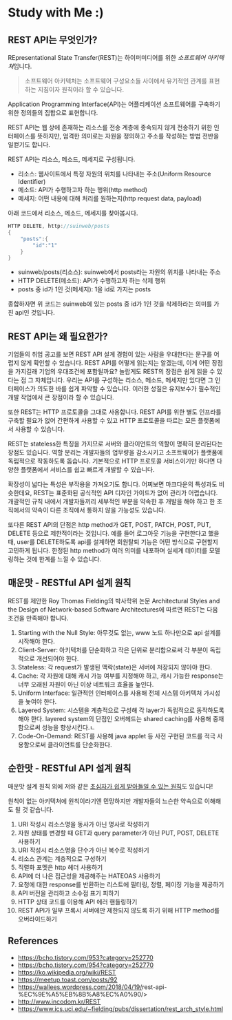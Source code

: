 # Study with Me :)

## REST API는 무엇인가?

REpresentational State Transfer(REST)는 하이퍼미디어를 위한 *소프트웨어 아키텍쳐*입니다.

> 소프트웨어 아키텍처는 소프트웨어 구성요소들 사이에서 유기적인 관계를 표현하는 지침이자 원칙이라 할 수 있습니다.

Application Programming Interface(API)는 어플리케이션 소프트웨어를 구축하기 위한 정의들의 집합으로 표현합니다.

REST API는 웹 상에 존재하는 리소스를 전송 계층에 종속되지 않게 전송하기 위한 인터페이스를 뜻하지만, 
엄격한 의미로는 자원을 정의하고 주소를 작성하는 방법 전반을 일컫기도 합니다.

REST API는 리소스, 메소드, 메세지로 구성됩니다.

* 리소스: 웹사이트에서 특정 자원의 위치를 나타내는 주소(Uniform Resource Identifier)
* 메소드: API가 수행하고자 하는 행위(http method)
* 메세지: 어떤 내용에 대해 처리를 원하는지(http request data, payload)

아래 코드에서 리소스, 메소드, 메세지를 찾아봅시다.

```java
HTTP DELETE, http://suinweb/posts
{
    "posts":{
        "id":"1"
    }
}
```

* suinweb/posts(리소스): suinweb에서 posts라는 자원의 위치를 나타내는 주소
* HTTP DELETE(메소드): API가 수행하고자 하는 삭제 행위
* posts 중 id가 1인 것(메세지): 1을 id로 가지는 posts

종합하자면 위 코드는 suinweb에 있는 posts 중 id가 1인 것을 삭제하라는 의미를 가진 api인 것입니다.

## REST API는 왜 필요한가?

기업들의 취업 공고를 보면 REST API 설계 경험이 있는 사람을 우대한다는 문구를 어렵지 않게 확인할 수 있습니다.
REST API를 어떻게 읽는지는 알겠는데, 이게 어떤 장점을 가지길래 기업의 우대조건에 포함될까요?
놀랍게도 REST의 장점은 쉽게 읽을 수 있다는 점 그 자체입니다.
우리는 API를 구성하는 리소스, 메소드, 메세지만 있다면 그 인터페이스가 의도한 바를 쉽게 파악할 수 있습니다.
이러한 성질은 유지보수가 필수적인 개발 작업에서 큰 장점이라 할 수 있습니다.

또한 REST는 HTTP 프로토콜을 그대로 사용합니다.
REST API를 위한 별도 인프라를 구축할 필요가 없어 간편하게 사용할 수 있고 HTTP 프로토콜을 따르는 모든 플랫폼에서 사용할 수 있습니다.

REST는 stateless한 특징을 가지므로 서버와 클라이언트의 역할이 명확히 분리된다는 장점도 있습니다.
역할 분리는 개발자들의 업무량을 감소시키고 소프트웨어가 플랫폼에 독립적으로 작동하도록 돕습니다.
기본적으로 HTTP 프로토콜 서비스이기만 하다면 다양한 플랫폼에서 서비스를 쉽고 빠르게 개발할 수 있습니다.

확장성이 넓다는 특성은 부작용을 가져오기도 합니다.
어찌보면 마크다운의 특성과도 비슷한데요, REST는 표준화된 공식적인 API 디자인 가이드가 없어 관리가 어렵습니다.
개괄적인 규칙 내에서 개발자들끼리 세부적인 부분을 약속한 후 개발을 해야 하고 한 조직에서의 약속이 다른 조직에서 통하지 않을 가능성도 있습니다.

또다른 REST API의 단점은 http method가 GET, POST, PATCH, POST, PUT, DELETE 등으로 제한적이라는 것입니다.
예를 들어 로그아웃 기능을 구현한다고 했을 때,
user를 DELETE하도록 api를 설계하면 회원탈퇴 기능은 어떤 방식으로 구현할지 고민하게 됩니다.
한정된 http method가 여러 의미를 내포하며 실세계 데이터를 모델링하는 것에 한계를 느낄 수 있습니다.

## 매운맛 - RESTful API 설계 원칙

REST를 제안한 Roy Thomas Fielding의 박사학위 논문 Architectural Styles and
the Design of Network-based Software Architectures에 따르면 REST는 다음 조건을 만족해야 합니다.

1. Starting with the Null Style: 아무것도 없는, www 노드 하나만으로 api 설계를 시작해야 한다.
2. Client-Server: 아키텍처를 단순화하고 작은 단위로 분리함으로써 각 부분이 독립적으로 개선되어야 한다.
3. Stateless: 각 request가 발생된 맥락(state)은 서버에 저장되지 않아야 한다.
4. Cache: 각 자원에 대해 캐시 가능 여부를 지정해야 하고,
캐시 가능한 response는 너무 오래된 자원이 아닌 이상 네트워크 효율을 높인다.
5. Uniform Interface: 일관적인 인터페이스를 사용해 전체 시스템 아키텍처 가시성을 놏여야 한다.
6. Layered System: 시스템을 계층적으로 구성해 각 layer가 독립적으로 동작하도록 해야 한다.
layered system의 단점인 오버헤드는 shared caching를 사용해 중재함으로써 성능을 향상시킨다.ㄴ
7. Code-On-Demand: REST를 사용해 java applet 등 사전 구현된 코드를 적극 사용함으로써 클라이언트를 단순화한다.

## 순한맛 - RESTful API 설계 원칙

매운맛 설계 원칙 외에 저와 같은 [초심자가 쉽게 받아들일 수 있는 원칙](https://url.kr/fxb5tp)도 있습니다!

원칙이 없는 아키텍처에 원칙이라기엔 민망하지만 개발자들의 느슨한 약속으로 이해해도 될 것 같습니다.

 1. URI 작성시 리소스명을 동사가 아닌 명사로 작성하기
 2. 자원 상태를 변경할 때 GET과 query parameter가 아닌 PUT, POST, DELETE 사용하기
 3. URI 작성시 리소스명을 단수가 아닌 복수로 작성하기
 4. 리소스 관계는 계층적으로 구성하기
 5. 직렬화 포멧은 http 헤더 사용하기
 6. API에 더 나은 접근성을 제공해주는 HATEOAS 사용하기
 7. 요청에 대한 response를 반환하는 리스트에 필터링, 정렬, 페이징 기능을 제공하기
 8. API 버전을 관리하고 소수점 표기 피하기
 9. HTTP 상태 코드를 이용해 API 에러 핸들링하기
 10. REST API가 일부 프록시 서버에만 제한되지 않도록 하기 위해 HTTP method를 오버라이드하기

## References

* <https://bcho.tistory.com/953?category=252770>
* <https://bcho.tistory.com/954?category=252770>
* <https://ko.wikipedia.org/wiki/REST>
* <https://meetup.toast.com/posts/92>
* <https://wallees.wordpress.com/2018/04/19/>rest-api-%EC%9E%A5%EB%8B%A8%EC%A0%90/>
* <http://www.incodom.kr/REST>
* <https://www.ics.uci.edu/~fielding/pubs/dissertation/rest_arch_style.html>
